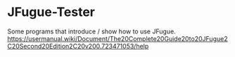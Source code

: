 # JFugue-Tester
Some programs that introduce / show how to use JFugue.
https://usermanual.wiki/Document/The20Complete20Guide20to20JFugue2C20Second20Edition2C20v200.723471053/help

